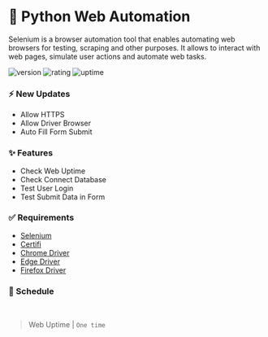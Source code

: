 # 🎉 Python Web Automation

Selenium is a browser automation tool that enables automating web browsers for testing, scraping and other purposes. It allows to interact with web pages, simulate user actions and automate web tasks.

![version](https://img.shields.io/badge/version-1.0-blue)
![rating](https://img.shields.io/badge/rating-★★★★★-yellow)
![uptime](https://img.shields.io/badge/uptime-100%25-brightgreen)

### ⚡ New Updates

- Allow HTTPS
- Allow Driver Browser
- Auto Fill Form Submit

### ✨ Features

- Check Web Uptime
- Check Connect Database
- Test User Login
- Test Submit Data in Form

### ✅ Requirements

* [Selenium](https://pypi.org/project/selenium/)
* [Certifi](https://pypi.org/project/certifi/)
* [Chrome Driver](https://www.selenium.dev/documentation/webdriver/getting_started/install_drivers/)
* [Edge Driver](https://www.selenium.dev/documentation/webdriver/getting_started/install_drivers/)
* [Firefox Driver](https://www.selenium.dev/documentation/webdriver/getting_started/install_drivers/)

### 🔁 Schedule
<br>

> Web Uptime | `One time`
